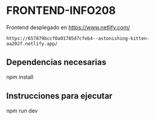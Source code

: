 # FRONTEND-INFO208
Frontend desplegado en https://www.netlify.com/

`https://657879bccf0a01785d7cfeb4--astonishing-kitten-aa202f.netlify.app/`

## Dependencias necesarias

npm install

## Instrucciones para ejecutar

npm run dev
